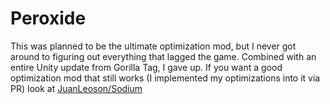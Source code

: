 # Peroxide
This was planned to be the ultimate optimization mod, but I never got around to figuring out everything that lagged the game. Combined with an entire Unity update from Gorilla Tag, I gave up.
If you want a good optimization mod that still works (I implemented my optimizations into it via PR) look at [JuanLeoson/Sodium](https://github.com/JuanLeoson/Sodium)
